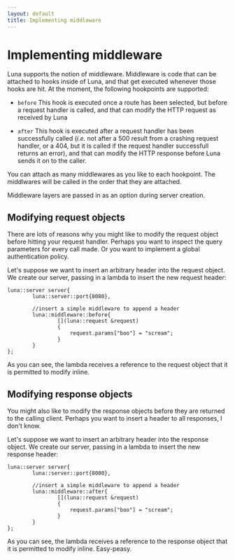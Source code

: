 ```yaml
---
layout: default
title: Implementing middleware
---
```


# Implementing middleware

Luna supports the notion of middleware. Middleware is code that can be attached to hooks inside of Luna, and that get executed whenever those hooks are hit. At the moment, the following hookpoints are supported:

* `before` This hook is executed once a route has been selected, but before a request handler is called, and that can modify the HTTP request as received by Luna

* `after` This hook is executed after a request handler has been successfully called (_i.e._ not after a 500 result from a crashing request handler, or a 404, but it is called if the request handler successfull returns an error), and that can modify the HTTP response before Luna sends it on to the caller.

You can attach as many middlewares as you like to each hookpoint. The middlwares will be called in the order that they are attached.

Middleware layers are passed in as an option during server creation.

## Modifying request objects

There are lots of reasons why you might like to modify the request object before hitting your request handler. Perhaps you want to inspect the query parameters for every call made. Or you want to implement a global authentication policy.

Let's suppose we want to insert an arbitrary header into the request object. We create our server, passing in a lambda to insert the new request header:

    luna::server server{
            luna::server::port{8080},

            //insert a simple middleware to append a header
            luna::middleware::before{
                    [](luna::request &request)
                    {
                        request.params["boo"] = "scream";
                    }
            }
    };
    
As you can see, the lambda receives a reference to the request object that it is permitted to modify inline.

## Modifying response objects

You might also like to modify the response objects before they are returned to the calling client. Perhaps you want to insert a header to all responses, I don't know.

Let's suppose we want to insert an arbitrary header into the response object. We create our server, passing in a lambda to insert the new response header:

    luna::server server{
            luna::server::port{8080},

            //insert a simple middleware to append a header
            luna::middleware::after{
                    [](luna::request &request)
                    {
                        request.params["boo"] = "scream";
                    }
            }
    };

As you can see, the lambda receives a reference to the response object that it is permitted to modify inline. Easy-peasy.